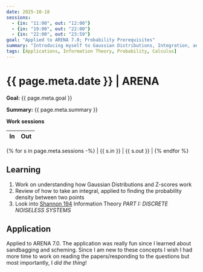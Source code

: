 ```yaml
---
date: 2025-10-18
sessions:
  - {in: "11:00", out: "12:00"}
  - {in: "19:00", out: "22:00"}
  - {in: "22:00", out: "23:59"}
goal: "Applied to ARENA 7.0; Probability Prerequisites"
summary: "Introducing myself to Gaussian Distributions, Integration, and Entropy"
tags: [Applications, Information Theory, Probability, Calculus]
---
```


# {{ page.meta.date }} | ARENA

**Goal:** {{ page.meta.goal }}

**Summary:** {{ page.meta.summary }}

**Work sessions**

| In   | Out  |
|------|------|
{% for s in page.meta.sessions -%}
| {{ s.in }} | {{ s.out }} |
{% endfor %}

## Learning
1. Work on understanding how Gaussian Distributions and Z-scores work
2. Review of how to take an integral, applied to finding the probability density between two points
3. Look into [Shannon 194](https://people.math.harvard.edu/~ctm/home/text/others/shannon/entropy/entropy.pd) Information Theory *PART I: DISCRETE NOISELESS SYSTEMS*

## Application
Applied to ARENA 7.0. The application was really fun since I learned about sandbagging and scheming. Since I am new to these concepts I wish I had more time to work on reading the papers/responding to the questions but most importantly, I *did the thing*!